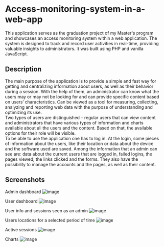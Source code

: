 # Access-monitoring-system-in-a-web-app

This application serves as the graduation project of my Master's program and showcases an access monitoring system within a web application. The system is designed to track and record user activities in real-time, providing valuable insights to administrators. It was built using PHP and vanilla JavaScript.

 ## Description

The main purpose of the application is to provide a simple and fast way for getting and centralizing information about users, as well as their behavior during a session. With the help of them, an administrator can know what the users may or may not be looking for and can provide specific content based on users’ characteristics. Can be viewed as a tool for measuring, collecting, analyzing and reporting web data with the purpose of understanding and optimizing its use.
<br>Two types of users are distinguished – regular users that can view content and administrators that have various types of information and charts available about all the users and the content. Based on that, the available options for their role will be visible. 
<br>To be able to use the application one has to log in. At the login, some pieces of information about the users, like their location or data about the device and the software used are saved. Among the information that an admin can see are: data about the current users that are logged in, failed logins, the pages viewed, the links clicked and the forms. They also have the possibility to manage the accounts and the pages, as well as their content.

 ## Screenshots
 
Admin dashboard 
 ![image](https://github.com/CristinaM02/Access-monitoring-system-in-a-web-app/assets/48758460/5955578a-1d37-4c45-8da4-ec028916711e)

 User dashboard
 ![image](https://github.com/CristinaM02/Access-monitoring-system-in-a-web-app/assets/48758460/3335f7fa-cdec-40a3-80da-35f2757398a0)

 User info and sessions seen as an admin
![image](https://github.com/CristinaM02/Access-monitoring-system-in-a-web-app/assets/48758460/8afdf4b6-9427-49cc-ae06-a99b05af70e0)

Users locations for a selected period of time
![image](https://github.com/CristinaM02/Access-monitoring-system-in-a-web-app/assets/48758460/a1a6c917-fabd-45e9-bbb3-827599c11d6c)

Active sessions
![image](https://github.com/CristinaM02/Access-monitoring-system-in-a-web-app/assets/48758460/67e10599-6c97-468e-83ee-213b63faa2ae)

Charts
![image](https://github.com/CristinaM02/Access-monitoring-system-in-a-web-app/assets/48758460/d332e3ed-2465-4504-9fba-fbb1aa403323)
